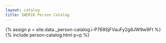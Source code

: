 ```yaml
---
layout: catalog
title: SWERIK Person Catalog
---
```

{% assign p = site.data._person-catalog.i-P769SjFVauFy2g8JW9w9Ft %}
{% include person-catalog.html p=p %}

